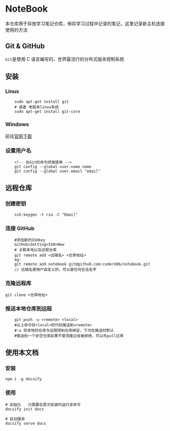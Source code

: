 # NoteBook

本仓库用于存放学习笔记仓库，保存学习过程中记录的笔记，这里记录新主机连接使用的方法

## Git & GitHub

`Git`是使用 C 语言编写的，世界最流行的分布式版本控制系统

## 安装

### Linux

```shell
    sudo apt-get install git
    # 或者 老版本linux系统
    sudo apt-get install git-core
```

### Windows

前往[官网下载](https://git-scm.com/downloads "从官网下载Git")

### 设置用户名

```
    <!-- 在Git的命令终端使用 -->
    git config --global user.name name
    git config --global user.email "email"
```

## 远程仓库

### 创建密钥

```
    ssh-keygen -t rsa -C "Email"
```

### 连接 GitHub

```
    #添加新的SSHkey
    GitHub>Setting>SSH>New
    # 关联本地以及远程仓库
    git remote add <远端名> <仓库地址>
    eg:
    git remote add notebook git@github.com:coderX86/notebook.git
    // 远端名使用户自定义的，可以是任何合法名字
```

### 克隆远程库

    git clone <仓库地址>

### 推送本地仓库到远程

```
    git push -u <remote> <local>
    #以上命令将<local>的代码推送到<remote>
    #-u 将本地的仓库与远程得到仓库绑定，下次在推送时默认
    #推送到一个非空仓库如果不曾克隆过会被拒绝，可以先pull过来
```

## 使用本文档

### 安装

```shell
npm i -g docsify
```

### 使用

```shell
# 初始化   只需要在首次安装时运行该命令
docsify init docs

# 启动服务
docsify serve docs
```
